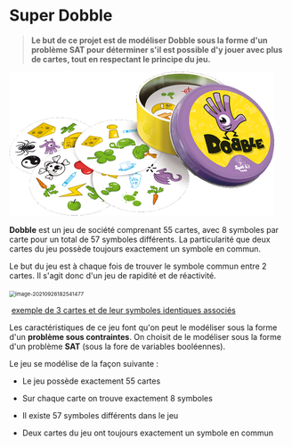 #                                                   	Super Dobble



> **Le but de ce projet est de modéliser Dobble sous la forme d'un problème SAT pour déterminer s'il est possible d'y jouer avec plus de cartes, tout en respectant le principe du jeu.**



<img src="./images/dobble.png" alt="image-20210926181710438" style="zoom:50%;" />



**Dobble** est un jeu de société comprenant 55 cartes, avec 8 symboles par carte pour un total de 57 symboles différents. La particularité que deux cartes du jeu possède toujours exactement un symbole en commun.

Le but du jeu est à chaque fois de trouver le symbole commun entre 2 cartes. Il s'agit donc d'un jeu de rapidité et de réactivité.

<img src="C:\Users\benoi\AppData\Roaming\Typora\typora-user-images\image-20210926182541477.png" alt="image-20210926182541477" style="zoom:67%;" />

​								<u>exemple de 3 cartes et de leur symboles identiques associés</u>



Les caractéristiques de ce jeu font qu'on peut le modéliser sous la forme d'un **problème sous contraintes**. On choisit de le modéliser sous la forme d'un problème **SAT** (sous la fore de variables booléennes).

Le jeu se modélise de la façon suivante : 

- Le jeu possède exactement 55 cartes

- Sur chaque carte on trouve exactement 8 symboles

- Il existe 57 symboles différents dans le jeu

- Deux cartes du jeu ont toujours exactement un symbole en commun

  



